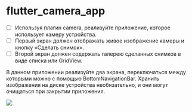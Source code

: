 # flutter_camera_app

* [ ] Используя плагин camera, реализуйте приложение, которое использует камеру устройства.
* [ ] Первый экран должен отображать живое изображение камеры и кнопку «Сделать снимок». 
* [ ] Второй экран должен содержать галерею сделанных снимков в виде списка или GridView. 

В данном приложении реализуйте два экрана, переключаться между которыми можно с помощью BottomNavigationBar.
Хранить изображения на диске устройства необязательно, и они могут очищаться при закрытии приложения.

![](https://go.skillbox.ru/media/files/share/1638183171516.png)